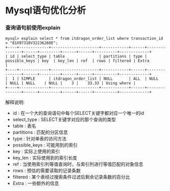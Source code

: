 # Mysql语句优化分析
### 查询语句前使用explain
```
mysql> explain select * from itdragon_order_list where transaction_id = "81X97310V32236260E";
+----+-------------+---------------------+------------+------+---------------+------+---------+------+------+----------+-------------+
| id | select_type | table               | partitions | type | possible_keys | key  | key_len | ref  | rows | filtered | Extra       |
+----+-------------+---------------------+------------+------+---------------+------+---------+------+------+----------+-------------+
|  1 | SIMPLE      | itdragon_order_list | NULL       | ALL  | NULL          | NULL | NULL    | NULL |    3 |    33.33 | Using where |
+----+-------------+---------------------+------------+------+---------------+------+---------+------+------+----------+-------------+
```
解释说明:
- id : 在一个大的查询语句中每个SELECT关键字都对应一个唯一的id
- select_type : SELECT关键字对应的那个查询的类型
- table : 表名
- partitions : 匹配的分区信息
- type : 针对单表的访问方法
- possible_keys : 可能用到的索引
- key : 实际上使用的索引
- key_len : 实际使用到的索引长度
- ref : 当使用索引列等值查询时，与索引列进行等值匹配的对象信息
- rows : 预估的需要读取的记录条数
- filtered : 某个表经过搜索条件过滤后剩余记录条数的百分比
- Extra : 一些额外的信息
